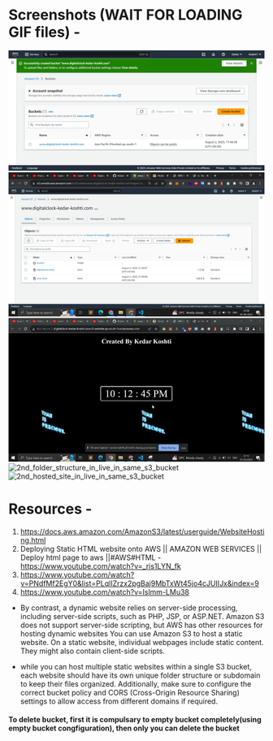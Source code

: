 # Screenshots (WAIT FOR LOADING GIF files) - 

<img src="./Screenshots/ss1.png" alt="s3_bucket_instance">
<img src="./Screenshots/ss3.PNG" alt="s3_bucket_uploaded_elements">
<img src="./Screenshots/ss4.gif" alt="hosted_site_live">
<img src="./Screenshots/ss8.gif" alt="2nd_folder_structure_in_live_in_same_s3_bucket">
<img src="./Screenshots/ss7.gif" alt="2nd_hosted_site_in_live_in_same_s3_bucket">

# Resources - 

1. https://docs.aws.amazon.com/AmazonS3/latest/userguide/WebsiteHosting.html
2. Deploying Static HTML website onto AWS || AMAZON WEB SERVICES || Deploy html page to aws ||#AWS#HTML - https://www.youtube.com/watch?v=_ris1LYN_fk
3. https://www.youtube.com/watch?v=PNdfMf2EgY0&list=PLqlIZrzx2pgBaj9MbTxWt45jo4cJUIIJx&index=9
4. https://www.youtube.com/watch?v=Islmm-LMu38

- By contrast, a dynamic website relies on server-side processing, including server-side scripts, such as PHP, JSP, or ASP.NET. Amazon S3 does not support server-side scripting, but AWS has other resources for hosting dynamic websites You can use Amazon S3 to host a static website. On a static website, individual webpages include static content. They might also contain client-side scripts.

- while you can host multiple static websites within a single S3 bucket, each website should have its own unique folder structure or subdomain to keep their files organized. Additionally, make sure to configure the correct bucket policy and CORS (Cross-Origin Resource Sharing) settings to allow access from different domains if required.

#### To delete bucket, first it is compulsary to empty bucket completely(using empty bucket congfiguration), then only you can delete the bucket